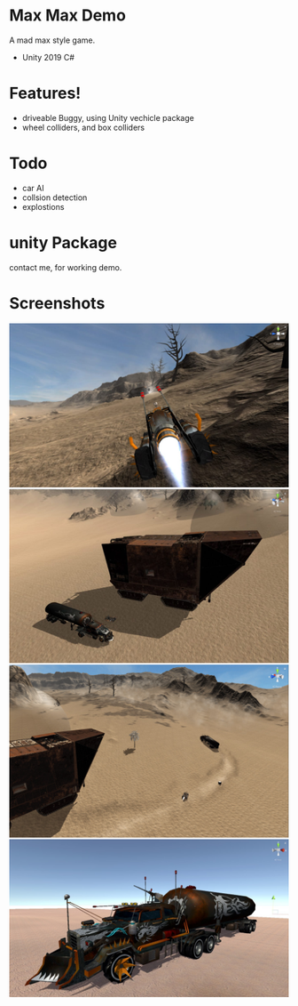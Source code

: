 # Max Max Demo

A mad max style game.

  - Unity 2019 C#

# Features!

  - driveable Buggy, using Unity vechicle package
  - wheel colliders, and box colliders 

# Todo

  - car AI
  - collsion detection
  - explostions

# unity Package
  contact me, for working demo.
    
    
# Screenshots

![madmax](max5.jpg)
![madmax](max4.jpg)
![madmax](max3.jpg)
![madmax](max1.jpg)

